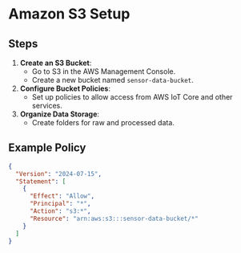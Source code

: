 # Amazon S3 Setup

## Steps
1. **Create an S3 Bucket**:
    - Go to S3 in the AWS Management Console.
    - Create a new bucket named `sensor-data-bucket`.
2. **Configure Bucket Policies**:
    - Set up policies to allow access from AWS IoT Core and other services.
3. **Organize Data Storage**:
    - Create folders for raw and processed data.

## Example Policy
```json
{
  "Version": "2024-07-15",
  "Statement": [
    {
      "Effect": "Allow",
      "Principal": "*",
      "Action": "s3:*",
      "Resource": "arn:aws:s3:::sensor-data-bucket/*"
    }
  ]
}
